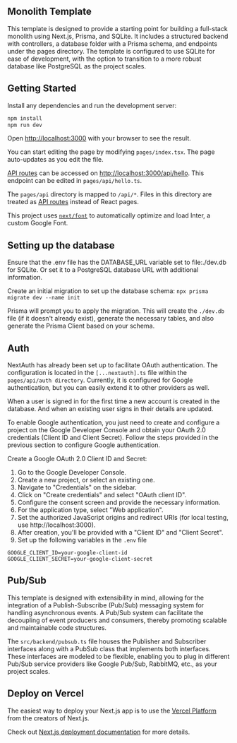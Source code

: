 <!--LLM-->
## Monolith Template
This template is designed to provide a starting point for building a full-stack monolith using Next.js, Prisma, and SQLite. It includes a structured backend with controllers, a database folder with a Prisma schema, and endpoints under the pages directory. The template is configured to use SQLite for ease of development, with the option to transition to a more robust database like PostgreSQL as the project scales.
<!--LLM-->

## Getting Started

Install any dependencies and run the development server:

```bash
npm install
npm run dev
```

Open [http://localhost:3000](http://localhost:3000) with your browser to see the result.

You can start editing the page by modifying `pages/index.tsx`. The page auto-updates as you edit the file.

[API routes](https://nextjs.org/docs/api-routes/introduction) can be accessed on [http://localhost:3000/api/hello](http://localhost:3000/api/hello). This endpoint can be edited in `pages/api/hello.ts`.

The `pages/api` directory is mapped to `/api/*`. Files in this directory are treated as [API routes](https://nextjs.org/docs/api-routes/introduction) instead of React pages.

This project uses [`next/font`](https://nextjs.org/docs/basic-features/font-optimization) to automatically optimize and load Inter, a custom Google Font.

## Setting up the database

Ensure that the .env file has the DATABASE_URL variable set to file:./dev.db for SQLite. Or set it to a PostgreSQL database URL with additional information.

Create an initial migration to set up the database schema: `npx prisma migrate dev --name init`

Prisma will prompt you to apply the migration. This will create the `./dev.db` file (if it doesn't already exist), generate the necessary tables, and also generate the Prisma Client based on your schema.

## Auth

NextAuth has already been set up to facilitate OAuth authentication. The configuration is located in the `[...nextauth].ts` file within the `pages/api/auth directory`. Currently, it is configured for Google authentication, but you can easily extend it to other providers as well.

When a user is signed in for the first time a new account is created in the database. And when an existing user signs in their details are updated.

To enable Google authentication, you just need to create and configure a project on the Google Developer Console and obtain your OAuth 2.0 credentials (Client ID and Client Secret). Follow the steps provided in the previous section to configure Google authentication.

Create a Google OAuth 2.0 Client ID and Secret:

1. Go to the Google Developer Console.
2. Create a new project, or select an existing one.
3. Navigate to "Credentials" on the sidebar.
4. Click on "Create credentials" and select "OAuth client ID".
5. Configure the consent screen and provide the necessary information.
6. For the application type, select "Web application".
7. Set the authorized JavaScript origins and redirect URIs (for local testing, use http://localhost:3000).
8. After creation, you'll be provided with a "Client ID" and "Client Secret".
9. Set up the following variables in the `.env` file
```
GOOGLE_CLIENT_ID=your-google-client-id
GOOGLE_CLIENT_SECRET=your-google-client-secret
```

## Pub/Sub

This template is designed with extensibility in mind, allowing for the integration of a Publish-Subscribe (Pub/Sub) messaging system for handling asynchronous events. A Pub/Sub system can facilitate the decoupling of event producers and consumers, thereby promoting scalable and maintainable code structures.

The `src/backend/pubsub.ts` file houses the Publisher and Subscriber interfaces along with a PubSub class that implements both interfaces. These interfaces are modeled to be flexible, enabling you to plug in different Pub/Sub service providers like Google Pub/Sub, RabbitMQ, etc., as your project scales.

## Deploy on Vercel

The easiest way to deploy your Next.js app is to use the [Vercel Platform](https://vercel.com/new?utm_medium=default-template&filter=next.js&utm_source=create-next-app&utm_campaign=create-next-app-readme) from the creators of Next.js.

Check out [Next.js deployment documentation](https://nextjs.org/docs/deployment) for more details.
